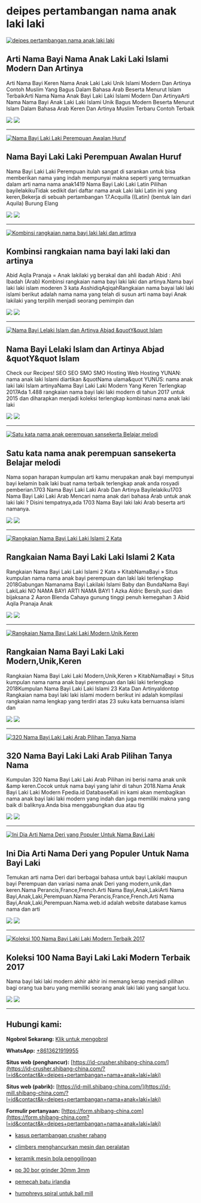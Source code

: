 # deipes pertambangan nama anak laki laki

<a href="https://swt.shibang-china.com/?l=id&img&k=deipes+pertambangan+nama+anak+laki+laki" target="_blank">![deipes pertambangan nama anak laki laki](http://static.shibang-china.com/all-800x300/1444.jpg)</a>

## Arti Nama Bayi Nama Anak Laki Laki Islami Modern Dan Artinya
Arti Nama Bayi Keren Nama Anak Laki Laki Unik Islami Modern Dan Artinya Contoh Muslim Yang Bagus Dalam Bahasa Arab Beserta Menurut Islam TerbaikArti Nama Nama Anak Bayi Laki Laki Islami Modern Dan ArtinyaArti Nama Nama Bayi Anak Laki Laki Islami Unik Bagus Modern Beserta Menurut Islam Dalam Bahasa Arab Keren Dan Artinya Muslim Terbaru Contoh Terbaik


<a href="https://whatsapp.shibangsoft.com/WhatsApp.php" target="_blank" title="WhatsApp">![](http://static.shibang-china.com/icon/whatsapp.png)</a> <a href="https://swt.shibang-china.com/?l=id&icon&k=deipes+pertambangan+nama+anak+laki+laki" target="_blank">![](http://static.shibang-china.com/icon/chat-id.png)</a>

---

<a href="https://swt.shibang-china.com/?l=id&img&k=deipes+pertambangan+nama+anak+laki+laki" target="_blank">![Nama Bayi Laki Laki Perempuan Awalan Huruf](http://static.shibang-china.com/all-800x300/811.jpg)</a>

## Nama Bayi Laki Laki Perempuan Awalan Huruf
Nama Bayi Laki Laki Perempuan itulah sangat di sarankan untuk bisa memberikan nama yang indah mempunyai makna seperti yang termuatkan dalam arti nama nama anak1419 Nama Bayi Laki Laki Latin Pilihan bayilelakikuTidak sedikit dari daftar nama anak Laki laki Latin ini yang keren,Bekerja di sebuah pertambangan 17.Acquilla ((Latin) (bentuk lain dari Aquila) Burung Elang


<a href="https://whatsapp.shibangsoft.com/WhatsApp.php" target="_blank" title="WhatsApp">![](http://static.shibang-china.com/icon/whatsapp.png)</a> <a href="https://swt.shibang-china.com/?l=id&icon&k=deipes+pertambangan+nama+anak+laki+laki" target="_blank">![](http://static.shibang-china.com/icon/chat-id.png)</a>

---

<a href="https://swt.shibang-china.com/?l=id&img&k=deipes+pertambangan+nama+anak+laki+laki" target="_blank">![Kombinsi rangkaian nama bayi laki laki dan artinya](http://static.shibang-china.com/all-800x300/1008.jpg)</a>

## Kombinsi rangkaian nama bayi laki laki dan artinya
Abid Aqila Pranaja = Anak lakilaki yg berakal dan ahli ibadah Abid : Ahli Ibadah (Arab) Kombinsi rangkaian nama bayi laki laki dan artinya.Nama bayi laki laki islam moderen 3 kata AsshidiqAqiqahRangkaian nama bayai laki laki islami berikut adalah nama nama yang telah di susun arti nama bayi Anak lakilaki yang terpilih menjadi seorang pemimpin dan


<a href="https://whatsapp.shibangsoft.com/WhatsApp.php" target="_blank" title="WhatsApp">![](http://static.shibang-china.com/icon/whatsapp.png)</a> <a href="https://swt.shibang-china.com/?l=id&icon&k=deipes+pertambangan+nama+anak+laki+laki" target="_blank">![](http://static.shibang-china.com/icon/chat-id.png)</a>

---

<a href="https://swt.shibang-china.com/?l=id&img&k=deipes+pertambangan+nama+anak+laki+laki" target="_blank">![Nama Bayi Lelaki Islam dan Artinya Abjad &quotY&quot Islam](http://static.shibang-china.com/all-800x300/377.jpg)</a>

## Nama Bayi Lelaki Islam dan Artinya Abjad &quotY&quot Islam
Check our Recipes! SEO SEO SMO SMO Hosting Web Hosting YUNAN: nama anak laki Islami diartikan &quotNama ulama&quot YUNUS: nama anak laki laki Islam artinyaNama Bayi Laki Laki Modern Yang Keren Terlengkap 2017Ada 1.488 rangkaian nama bayi laki laki modern di tahun 2017 untuk 2015 dan diharapkan menjadi koleksi terlengkap kombinasi nama anak laki laki


<a href="https://whatsapp.shibangsoft.com/WhatsApp.php" target="_blank" title="WhatsApp">![](http://static.shibang-china.com/icon/whatsapp.png)</a> <a href="https://swt.shibang-china.com/?l=id&icon&k=deipes+pertambangan+nama+anak+laki+laki" target="_blank">![](http://static.shibang-china.com/icon/chat-id.png)</a>

---

<a href="https://swt.shibang-china.com/?l=id&img&k=deipes+pertambangan+nama+anak+laki+laki" target="_blank">![Satu kata nama anak perempuan sansekerta Belajar melodi](http://static.shibang-china.com/all-800x300/1498.jpg)</a>

## Satu kata nama anak perempuan sansekerta Belajar melodi
Nama sopan harapan kumpulan arti kamu merupakan anak bayi mempunyai bayi kelamin baik laki buat nama terbaik terlengkap anak anda rosyadi pemberian.1703 Nama Bayi Laki Laki Arab Dan Artinya Bayilelakiku1703 Nama Bayi Laki Laki Arab Mencari nama anak dari bahasa Arab untuk anak laki laki ? Disini tempatnya,ada 1703 Nama Bayi laki laki Arab beserta arti namanya.


<a href="https://whatsapp.shibangsoft.com/WhatsApp.php" target="_blank" title="WhatsApp">![](http://static.shibang-china.com/icon/whatsapp.png)</a> <a href="https://swt.shibang-china.com/?l=id&icon&k=deipes+pertambangan+nama+anak+laki+laki" target="_blank">![](http://static.shibang-china.com/icon/chat-id.png)</a>

---

<a href="https://swt.shibang-china.com/?l=id&img&k=deipes+pertambangan+nama+anak+laki+laki" target="_blank">![Rangkaian Nama Bayi Laki Laki Islami 2 Kata](http://static.shibang-china.com/all-800x300/1232.jpg)</a>

## Rangkaian Nama Bayi Laki Laki Islami 2 Kata
Rangkaian Nama Bayi Laki Laki Islami 2 Kata » KitabNamaBayi » Situs kumpulan nama nama anak bayi perempuan dan laki laki terlengkap 2018Gabungan Namanama Bayi Lakilaki Islami Baby dan BundaNama Bayi LakiLaki NO NAMA BAYI ARTI NAMA BAYI 1 Azka Aldric Bersih,suci dan bijaksana 2 Aaron Blenda Cahaya gunung tinggi penuh kemegahan 3 Abid Aqila Pranaja Anak


<a href="https://whatsapp.shibangsoft.com/WhatsApp.php" target="_blank" title="WhatsApp">![](http://static.shibang-china.com/icon/whatsapp.png)</a> <a href="https://swt.shibang-china.com/?l=id&icon&k=deipes+pertambangan+nama+anak+laki+laki" target="_blank">![](http://static.shibang-china.com/icon/chat-id.png)</a>

---

<a href="https://swt.shibang-china.com/?l=id&img&k=deipes+pertambangan+nama+anak+laki+laki" target="_blank">![Rangkaian Nama Bayi Laki Laki Modern,Unik,Keren](http://static.shibang-china.com/all-800x300/1089.jpg)</a>

## Rangkaian Nama Bayi Laki Laki Modern,Unik,Keren
Rangkaian Nama Bayi Laki Laki Modern,Unik,Keren » KitabNamaBayi » Situs kumpulan nama nama anak bayi perempuan dan laki laki terlengkap 2018Kumpulan Nama Bayi Laki Laki Islami 23 Kata Dan ArtinyaIdontop Rangkaian nama bayi laki laki islami modern berikut ini adalah kompilasi rangkaian nama lengkap yang terdiri atas 23 suku kata bernuansa islami dan


<a href="https://whatsapp.shibangsoft.com/WhatsApp.php" target="_blank" title="WhatsApp">![](http://static.shibang-china.com/icon/whatsapp.png)</a> <a href="https://swt.shibang-china.com/?l=id&icon&k=deipes+pertambangan+nama+anak+laki+laki" target="_blank">![](http://static.shibang-china.com/icon/chat-id.png)</a>

---

<a href="https://swt.shibang-china.com/?l=id&img&k=deipes+pertambangan+nama+anak+laki+laki" target="_blank">![320 Nama Bayi Laki Laki Arab Pilihan Tanya Nama](http://static.shibang-china.com/all-800x300/521.jpg)</a>

## 320 Nama Bayi Laki Laki Arab Pilihan Tanya Nama
Kumpulan 320 Nama Bayi Laki Laki Arab Pilihan ini berisi nama anak unik &amp keren.Cocok untuk nama bayi yang lahir di tahun 2018.Nama Anak Bayi Laki Laki Modern Fpedia.id DatabaseKali ini kami akan membagikan nama anak bayi laki laki modern yang indah dan juga memiliki makna yang baik di baliknya.Anda bisa menggabungkan dua atau tig


<a href="https://whatsapp.shibangsoft.com/WhatsApp.php" target="_blank" title="WhatsApp">![](http://static.shibang-china.com/icon/whatsapp.png)</a> <a href="https://swt.shibang-china.com/?l=id&icon&k=deipes+pertambangan+nama+anak+laki+laki" target="_blank">![](http://static.shibang-china.com/icon/chat-id.png)</a>

---

<a href="https://swt.shibang-china.com/?l=id&img&k=deipes+pertambangan+nama+anak+laki+laki" target="_blank">![Ini Dia Arti Nama Deri yang Populer Untuk Nama Bayi Laki](http://static.shibang-china.com/all-800x300/1367.jpg)</a>

## Ini Dia Arti Nama Deri yang Populer Untuk Nama Bayi Laki
Temukan arti nama Deri dari berbagai bahasa untuk bayi Lakilaki maupun bayi Perempuan dan variasi nama anak Deri yang modern,unik,dan keren.Nama Perancis,France,French.Arti Nama Bayi,Anak,LakiArti Nama Bayi,Anak,Laki,Perempuan.Nama Perancis,France,French.Arti Nama Bayi,Anak,Laki,Perempuan.Nama.web.id adalah website database kamus nama dan arti


<a href="https://whatsapp.shibangsoft.com/WhatsApp.php" target="_blank" title="WhatsApp">![](http://static.shibang-china.com/icon/whatsapp.png)</a> <a href="https://swt.shibang-china.com/?l=id&icon&k=deipes+pertambangan+nama+anak+laki+laki" target="_blank">![](http://static.shibang-china.com/icon/chat-id.png)</a>

---

<a href="https://swt.shibang-china.com/?l=id&img&k=deipes+pertambangan+nama+anak+laki+laki" target="_blank">![Koleksi 100 Nama Bayi Laki Laki Modern Terbaik 2017](http://static.shibang-china.com/all-800x300/963.jpg)</a>

## Koleksi 100 Nama Bayi Laki Laki Modern Terbaik 2017
Nama bayi laki laki modern akhir akhir ini memang kerap menjadi pilihan bagi orang tua baru yang memiliki seorang anak laki laki yang sangat lucu.

<a href="https://whatsapp.shibangsoft.com/WhatsApp.php" target="_blank" title="WhatsApp">![](http://static.shibang-china.com/icon/whatsapp.png)</a> <a href="https://swt.shibang-china.com/?l=id&icon&k=deipes+pertambangan+nama+anak+laki+laki" target="_blank">![](http://static.shibang-china.com/icon/chat-id.png)</a>

---
## Hubungi kami:

**Ngobrol Sekarang:** [Klik untuk mengobrol](https://swt.shibang-china.com?l=id&contact&k=deipes+pertambangan+nama+anak+laki+laki)

**WhatsApp:**  [+8613621919955](https://whatsapp.shibangsoft.com/WhatsApp.php)

**Situs web (penghancur):** [https://id-crusher.shibang-china.com/](https://id-crusher.shibang-china.com/?l=id&contact&k=deipes+pertambangan+nama+anak+laki+laki)

**Situs web (pabrik):** [https://id-mill.shibang-china.com/](https://id-mill.shibang-china.com/?l=id&contact&k=deipes+pertambangan+nama+anak+laki+laki)

**Formulir pertanyaan:** [https://form.shibang-china.com](https://form.shibang-china.com?l=id&contact&k=deipes+pertambangan+nama+anak+laki+laki)

* [kasus pertambangan crusher rahang](../50/kasus%20pertambangan%20crusher%20rahang.md)

* [climbers menghancurkan mesin dan peralatan](../42/climbers%20menghancurkan%20mesin%20dan%20peralatan.md)

* [keramik mesin bola penggilingan](../44/keramik%20mesin%20bola%20penggilingan.md)

* [pp 30 bor grinder 30mm 3mm](../46/pp%2030%20bor%20grinder%2030mm%203mm.md)

* [pemecah batu irlandia](../48/pemecah%20batu%20irlandia.md)

* [humphreys spiral untuk ball mill](../46/humphreys%20spiral%20untuk%20ball%20mill.md)